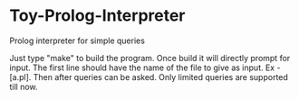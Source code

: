 # Toy-Prolog-Interpreter
Prolog interpreter for simple queries

Just type "make" to build the program.
Once build it will directly prompt for input.
The first line should have the name of the file to give as input. Ex - [a.pl].
Then after queries can be asked.
Only limited queries are supported till now.